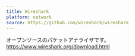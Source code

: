 ```yaml
---
title: Wireshark
platform: network
source: https://github.com/wireshark/wireshark
---
```


オープンソースのパケットアナライザです。 <https://www.wireshark.org/download.html>
